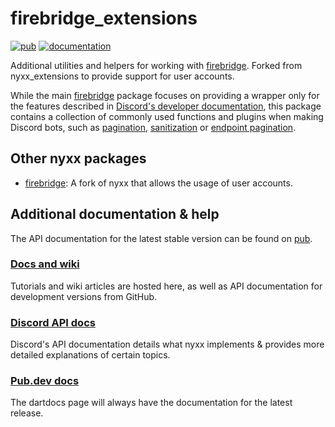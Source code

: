 # firebridge_extensions

[![pub](https://img.shields.io/pub/v/nyxx_extensions.svg)](https://pub.dev/packages/nyxx_extensions)
[![documentation](https://img.shields.io/badge/Documentation-nyxx__extensions-yellow.svg)](https://pub.dev/documentation/nyxx_extensions/latest/)

Additional utilities and helpers for working with [firebridge](https://pub.dev/packages/firebridge). Forked from nyxx_extensions to provide support for user accounts.

While the main [firebridge](https://pub.dev/packages/firebridge) package focuses on providing a wrapper only for the features described in [Discord's developer documentation](https://discord.com/developers/docs/intro), this package contains a collection of commonly used functions and plugins when making Discord bots, such as [pagination](https://pub.dev/documentation/nyxx_extensions/latest/nyxx_extensions/Pagination-class.html), [sanitization](https://pub.dev/documentation/nyxx_extensions/latest/nyxx_extensions/sanitizeContent.html) or [endpoint pagination](https://pub.dev/documentation/nyxx_extensions/latest/search.html?q=stream).

## Other nyxx packages

- [firebridge](https://pub.dev/packages/firebridge): A fork of nyxx that allows the usage of user accounts.

## Additional documentation & help

The API documentation for the latest stable version can be found on [pub](https://pub.dev/documentation/nyxx).

### [Docs and wiki](https://nyxx.l7ssha.xyz)
Tutorials and wiki articles are hosted here, as well as API documentation for development versions from GitHub.

### [Discord API docs](https://discord.dev/)
Discord's API documentation details what nyxx implements & provides more detailed explanations of certain topics.


### [Pub.dev docs](https://pub.dev/documentation/nyxx)
The dartdocs page will always have the documentation for the latest release.
